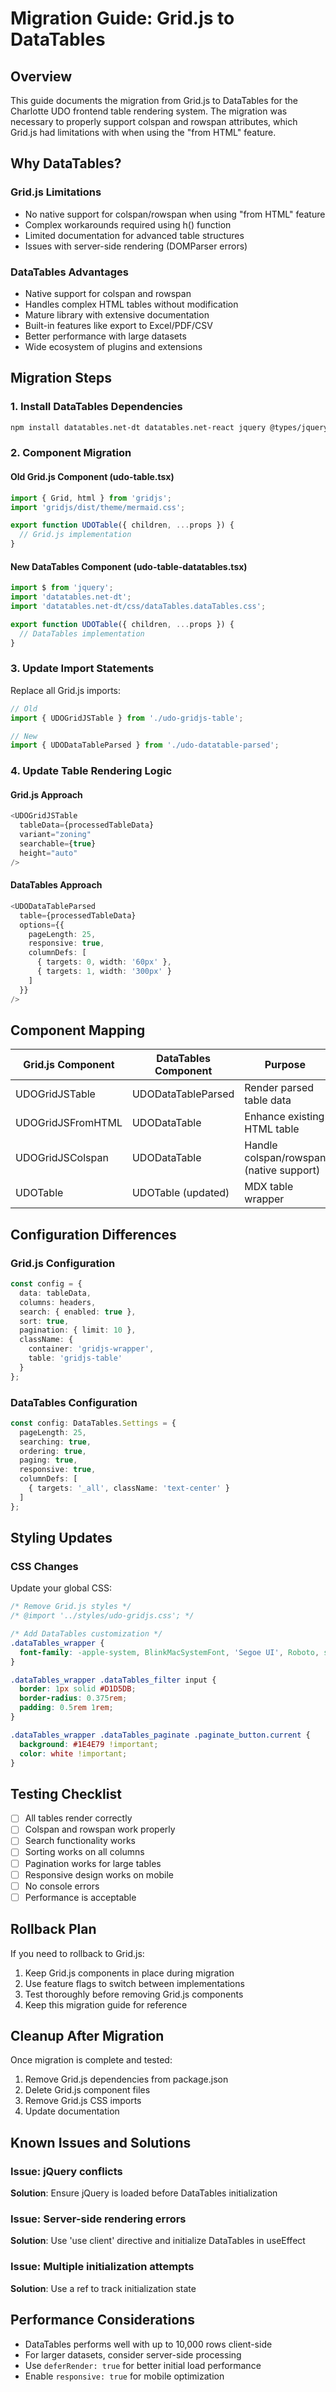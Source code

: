 # Migration Guide: Grid.js to DataTables

## Overview

This guide documents the migration from Grid.js to DataTables for the Charlotte UDO frontend table rendering system. The migration was necessary to properly support colspan and rowspan attributes, which Grid.js had limitations with when using the "from HTML" feature.

## Why DataTables?

### Grid.js Limitations
- No native support for colspan/rowspan when using "from HTML" feature
- Complex workarounds required using h() function
- Limited documentation for advanced table structures
- Issues with server-side rendering (DOMParser errors)

### DataTables Advantages
- Native support for colspan and rowspan
- Handles complex HTML tables without modification
- Mature library with extensive documentation
- Built-in features like export to Excel/PDF/CSV
- Better performance with large datasets
- Wide ecosystem of plugins and extensions

## Migration Steps

### 1. Install DataTables Dependencies

```bash
npm install datatables.net-dt datatables.net-react jquery @types/jquery @types/datatables.net
```

### 2. Component Migration

#### Old Grid.js Component (udo-table.tsx)
```typescript
import { Grid, html } from 'gridjs';
import 'gridjs/dist/theme/mermaid.css';

export function UDOTable({ children, ...props }) {
  // Grid.js implementation
}
```

#### New DataTables Component (udo-table-datatables.tsx)
```typescript
import $ from 'jquery';
import 'datatables.net-dt';
import 'datatables.net-dt/css/dataTables.dataTables.css';

export function UDOTable({ children, ...props }) {
  // DataTables implementation
}
```

### 3. Update Import Statements

Replace all Grid.js imports:
```typescript
// Old
import { UDOGridJSTable } from './udo-gridjs-table';

// New
import { UDODataTableParsed } from './udo-datatable-parsed';
```

### 4. Update Table Rendering Logic

#### Grid.js Approach
```typescript
<UDOGridJSTable
  tableData={processedTableData}
  variant="zoning"
  searchable={true}
  height="auto"
/>
```

#### DataTables Approach
```typescript
<UDODataTableParsed
  table={processedTableData}
  options={{
    pageLength: 25,
    responsive: true,
    columnDefs: [
      { targets: 0, width: '60px' },
      { targets: 1, width: '300px' }
    ]
  }}
/>
```

## Component Mapping

| Grid.js Component | DataTables Component | Purpose |
|------------------|---------------------|----------|
| UDOGridJSTable | UDODataTableParsed | Render parsed table data |
| UDOGridJSFromHTML | UDODataTable | Enhance existing HTML table |
| UDOGridJSColspan | UDODataTable | Handle colspan/rowspan (native support) |
| UDOTable | UDOTable (updated) | MDX table wrapper |

## Configuration Differences

### Grid.js Configuration
```typescript
const config = {
  data: tableData,
  columns: headers,
  search: { enabled: true },
  sort: true,
  pagination: { limit: 10 },
  className: {
    container: 'gridjs-wrapper',
    table: 'gridjs-table'
  }
};
```

### DataTables Configuration
```typescript
const config: DataTables.Settings = {
  pageLength: 25,
  searching: true,
  ordering: true,
  paging: true,
  responsive: true,
  columnDefs: [
    { targets: '_all', className: 'text-center' }
  ]
};
```

## Styling Updates

### CSS Changes
Update your global CSS:
```css
/* Remove Grid.js styles */
/* @import '../styles/udo-gridjs.css'; */

/* Add DataTables customization */
.dataTables_wrapper {
  font-family: -apple-system, BlinkMacSystemFont, 'Segoe UI', Roboto, sans-serif;
}

.dataTables_wrapper .dataTables_filter input {
  border: 1px solid #D1D5DB;
  border-radius: 0.375rem;
  padding: 0.5rem 1rem;
}

.dataTables_wrapper .dataTables_paginate .paginate_button.current {
  background: #1E4E79 !important;
  color: white !important;
}
```

## Testing Checklist

- [ ] All tables render correctly
- [ ] Colspan and rowspan work properly
- [ ] Search functionality works
- [ ] Sorting works on all columns
- [ ] Pagination works for large tables
- [ ] Responsive design works on mobile
- [ ] No console errors
- [ ] Performance is acceptable

## Rollback Plan

If you need to rollback to Grid.js:
1. Keep Grid.js components in place during migration
2. Use feature flags to switch between implementations
3. Test thoroughly before removing Grid.js components
4. Keep this migration guide for reference

## Cleanup After Migration

Once migration is complete and tested:
1. Remove Grid.js dependencies from package.json
2. Delete Grid.js component files
3. Remove Grid.js CSS imports
4. Update documentation

## Known Issues and Solutions

### Issue: jQuery conflicts
**Solution**: Ensure jQuery is loaded before DataTables initialization

### Issue: Server-side rendering errors
**Solution**: Use 'use client' directive and initialize DataTables in useEffect

### Issue: Multiple initialization attempts
**Solution**: Use a ref to track initialization state

## Performance Considerations

- DataTables performs well with up to 10,000 rows client-side
- For larger datasets, consider server-side processing
- Use `deferRender: true` for better initial load performance
- Enable `responsive: true` for mobile optimization